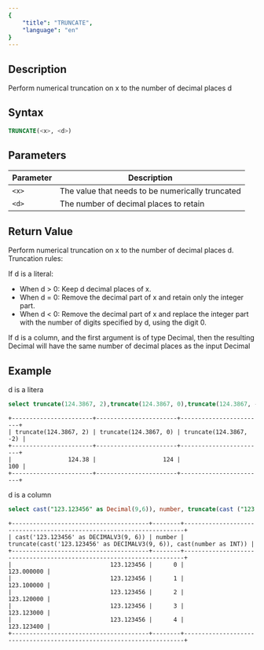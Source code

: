 ```yaml
---
{
    "title": "TRUNCATE",
    "language": "en"
}
---
```


## Description

Perform numerical truncation on x to the number of decimal places d

## Syntax

```sql
TRUNCATE(<x>, <d>)
```

## Parameters

| Parameter | Description |
| -- | -- |
| `<x>` | The value that needs to be numerically truncated |
| `<d>` | The number of decimal places to retain |

## Return Value

Perform numerical truncation on x to the number of decimal places d. Truncation rules:

If d is a literal:

- When d > 0: Keep d decimal places of x.
- When d = 0: Remove the decimal part of x and retain only the integer part.
- When d < 0: Remove the decimal part of x and replace the integer part with the number of digits specified by d, using the digit 0.

If d is a column, and the first argument is of type Decimal, then the resulting Decimal will have the same number of decimal places as the input Decimal

## Example

 d is a litera

```sql
select truncate(124.3867, 2),truncate(124.3867, 0),truncate(124.3867, -2);
```

```text
+-----------------------+-----------------------+------------------------+
| truncate(124.3867, 2) | truncate(124.3867, 0) | truncate(124.3867, -2) |
+-----------------------+-----------------------+------------------------+
|                124.38 |                   124 |                    100 |
+-----------------------+-----------------------+------------------------+
```

 d is a column

```sql
select cast("123.123456" as Decimal(9,6)), number, truncate(cast ("123.123456" as Decimal(9,6)), number) from numbers("number"="5");
```

```text
+---------------------------------------+--------+----------------------------------------------------------------------+
| cast('123.123456' as DECIMALV3(9, 6)) | number | truncate(cast('123.123456' as DECIMALV3(9, 6)), cast(number as INT)) |
+---------------------------------------+--------+----------------------------------------------------------------------+
|                            123.123456 |      0 |                                                           123.000000 |
|                            123.123456 |      1 |                                                           123.100000 |
|                            123.123456 |      2 |                                                           123.120000 |
|                            123.123456 |      3 |                                                           123.123000 |
|                            123.123456 |      4 |                                                           123.123400 |
+---------------------------------------+--------+----------------------------------------------------------------------+
```

